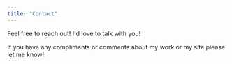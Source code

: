 ```yaml
---
title: "Contact"
---
```



Feel free to reach out! I'd love to talk with you!

If you have any compliments or comments about my work or my site please let me know!

